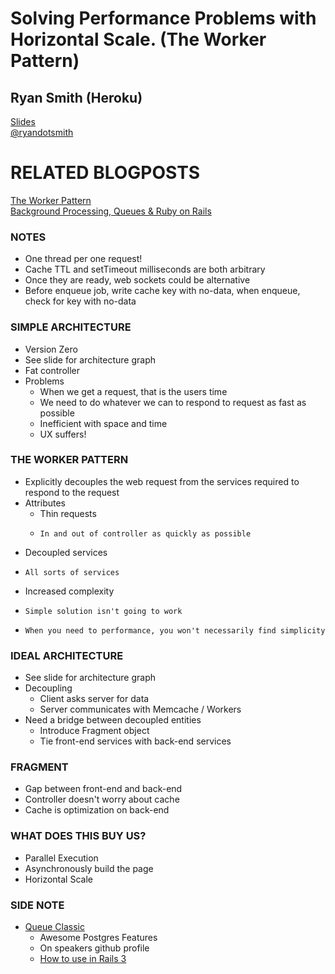 # Solving Performance Problems with Horizontal Scale. (The Worker Pattern)
## Ryan Smith (Heroku)
[Slides](https://s3.amazonaws.com/ryandotsmith/deck.pdf)   
[@ryandotsmith](http://twitter.com/ryandotsmith)  

# RELATED BLOGPOSTS
[The Worker Pattern](http://ryandotsmith.heroku.com/2011/04/the-worker-pattern.html)  
[Background Processing, Queues & Ruby on Rails](http://ryandotsmith.heroku.com/2011/03/ruby-queues.html)

### NOTES
* One thread per one request!
* Cache TTL and setTimeout milliseconds are both arbitrary
* Once they are ready, web sockets could be alternative
* Before enqueue job, write cache key with no-data, when enqueue, check for key with no-data
 
### SIMPLE ARCHITECTURE
* Version Zero
* See slide for architecture graph
* Fat controller
* Problems
  *   When we get a request, that is the users time
  *   We need to do whatever we can to respond to request as fast as possible
  *   Inefficient with space and time
  *   UX suffers!
    
### THE WORKER PATTERN
* Explicitly decouples the web request from the services required to respond to the request
* Attributes
  *   Thin requests
    *     In and out of controller as quickly as possible
*   Decoupled services
  *     All sorts of services
*   Increased complexity
  *     Simple solution isn't going to work
  *     When you need to performance, you won't necessarily find simplicity 
      
### IDEAL ARCHITECTURE
* See slide for architecture graph
* Decoupling
  *   Client asks server for data
  *   Server communicates with Memcache / Workers
* Need a bridge between decoupled entities
  *   Introduce Fragment object
  *   Tie front-end services with back-end services
    
### FRAGMENT
* Gap between front-end and back-end
* Controller doesn't worry about cache
* Cache is optimization on back-end
  
### WHAT DOES THIS BUY US?
* Parallel Execution
* Asynchronously build the page
* Horizontal Scale
  
### SIDE NOTE
* [Queue Classic](https://github.com/ryandotsmith/queue_classic)
  * Awesome Postgres Features
  * On speakers github profile
  * [How to use in Rails 3](https://github.com/ryandotsmith/queue_classic_example)
  
  
  
  
  
  
  
  
  
  
  
  
  
  
  
  
  
  
  
  